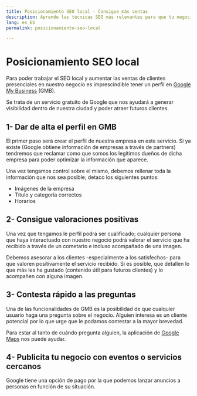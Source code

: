 ```yaml
---
title: Posicionamiento SEO local - Consigue más ventas
description: Aprende las técnicas SEO más relevantes para que tu negocio consiga aumentar las ventas con clientes locales
lang: es_ES
permalink: posicionamiento-seo-local

---
```


# Posicionamiento SEO local 

Para poder trabajar el SEO local y aumentar las ventas de clientes presenciales en nuestro negocio es imprescindible tener un perfil en [Google My Business](https://www.google.com/intl/es_es/business/) (GMB).

Se trata de un servicio gratuito de Google que nos ayudará a generar visibilidad dentro de nuestra ciudad y poder atraer futuros clientes.

## 1- Dar de alta el perfil en GMB

El primer paso será crear el perfil de nuestra empresa en este servicio. Si ya existe (Google obtiene información de empresas a través de partners) tendremos que reclamar como que somos los legítimos dueños de dicha empresa para poder optimizar la información que aparece.

Una vez tengamos control sobre el mismo, debemos rellenar toda la información que nos sea posible; detaco los siguientes puntos:

- Imágenes de la empresa
- Título y categoría correctos
- Horarios

## 2- Consigue valoraciones positivas

Una vez que tengamos le perfil podrá ser cualificado; cualquier persona que haya interactuado con nuestro negocio podrá valorar el servicio que ha recibido a través de un cometario e incluso acompañado de una imagen.

Debemos asesorar a los clientes -especialmente a los satisfechos- para que valoren positivamente el servicio recibido. Si es posible, que detallen lo que más les ha gustado (contenido útil para futuros clientes) y lo acompañen con alguna imagen.

## 3- Contesta rápido a las preguntas

Una de las funcionalidades de GMB es la posibilidad de que cualquier usuario haga una pregunta sobre el negocio. Alguien interesa es un cliente potencial por lo que urge que le podamos contestar a la mayor brevedad.

Para estar al tanto de cuándo pregunta alguien, la aplicación de [Google Maps](https://support.google.com/maps/answer/6139433?hl=en) nos puede ayudar.

## 4- Publicita tu negocio con eventos o servicios cercanos

Google tiene una opción de pago por la que podemos lanzar anuncios a personas en función de su situación.
<!--stackedit_data:
eyJoaXN0b3J5IjpbLTIxMzU5OTU0NTAsMTE1MTYxNzE3XX0=
-->